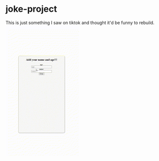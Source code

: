 # joke-project

This is just something I saw on tiktok and thought it'd be funny to rebuild.
![example gif](example.gif)